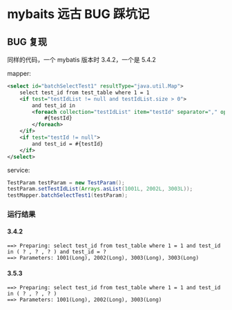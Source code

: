 # mybaits 远古 BUG 踩坑记

## BUG 复现

同样的代码，一个 mybatis 版本时 3.4.2，一个是 5.4.2

mapper:

```xml
<select id="batchSelectTest1" resultType="java.util.Map">
    select test_id from test_table where 1 = 1
    <if test="testIdList != null and testIdList.size > 0">
        and test_id in
        <foreach collection="testIdList" item="testId" separator="," open="(" close=")">
            #{testId}
        </foreach>
    </if>
    <if test="testId != null">
        and test_id = #{testId}
    </if>
</select>
```

service:

```java
TestParam testParam = new TestParam();
testParam.setTestIdList(Arrays.asList(1001L, 2002L, 3003L));
testMapper.batchSelectTest1(testParam);
```

### 运行结果

#### 3.4.2

```log
==> Preparing: select test_id from test_table where 1 = 1 and test_id in ( ? , ? , ? ) and test_id = ? 
==> Parameters: 1001(Long), 2002(Long), 3003(Long), 3003(Long)
```

#### 3.5.3

```log
==> Preparing: select test_id from test_table where 1 = 1 and test_id in ( ? , ? , ? ) 
==> Parameters: 1001(Long), 2002(Long), 3003(Long)
```

